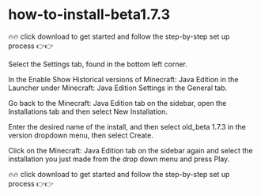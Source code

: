 # how-to-install-beta1.7.3

🔥🔥 click download to get started and follow the step-by-step set up process 👉👉

Select the Settings tab, found in the bottom left corner.

In the Enable Show Historical versions of Minecraft: Java Edition in the Launcher under Minecraft: Java Edition Settings in the General tab.

Go back to the Minecraft: Java Edition tab on the sidebar, open the Installations tab and then select New Installation.

Enter the desired name of the install, and then select old_beta 1.7.3 in the version dropdown menu, then select Create.

Click on the Minecraft: Java Edition tab on the sidebar again and select the installation you just made from the drop down menu and press Play.

🔥🔥 click download to get started and follow the step-by-step set up process 👉👉

